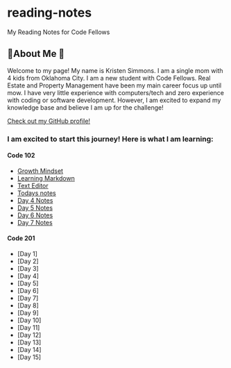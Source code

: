 # reading-notes
My Reading Notes for Code Fellows

## 💜About Me 💜
Welcome to my page! My name is Kristen Simmons. I am a single mom with 4 kids from Oklahoma City. I am a new student with Code Fellows. Real Estate and Property Management have been my main career focus up until mow. I have very little experience with computers/tech and zero experience with coding or software development. However, I am excited to expand my knowledge base and believe I am up for the challenge! 

[Check out my GitHub profile!](https://github.com/KristenSimmons/)

### I am excited to start this journey! Here is what I am learning:

#### Code 102


- [Growth Mindset](code-102/growth-mindset2.md)
- [Learning Markdown](code-102/learning-markdown2.md)
- [Text Editor](code-102/text-editor.md)
- [Todays notes](code-102/class-three.md)
- [Day 4 Notes](code-102/class-four.md)
- [Day 5 Notes](code-102/class-five.md)
- [Day 6 Notes](code-102/class-six.md)
- [Day 7 Notes](code-102/class-seven.md)


#### Code 201
- [Day 1]
- [Day 2]
- [Day 3]
- [Day 4]
- [Day 5]
- [Day 6]
- [Day 7]
- [Day 8]
- [Day 9]
- [Day 10]
- [Day 11]
- [Day 12]
- [Day 13]
- [Day 14]
- [Day 15]








